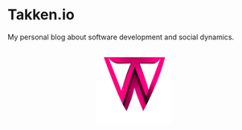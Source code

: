 # Takken.io

My personal blog about software development and social dynamics.


<div align="center"><img alt="Takken.io" width="150" height="150" src="https://raw.githubusercontent.com/webbertakken/takken.io/main/static/images/logo.svg" /></div>
